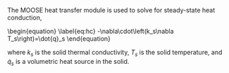 The MOOSE heat transfer module is used to solve for steady-state heat conduction,

\begin{equation}
\label{eq:hc}
-\nabla\cdot\left(k_s\nabla T_s\right)=\dot{q}_s
\end{equation}

where $k_s$ is the solid thermal conductivity, $T_s$ is the solid temperature, and $\dot{q}_s$ is
a volumetric heat source in the solid.
